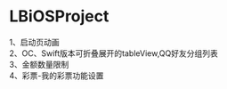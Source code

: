 # LBiOSProject

1、启动页动画<br>
2、OC、Swift版本可折叠展开的tableView,QQ好友分组列表<br>
3、金额数量限制<br>
4、彩票-我的彩票功能设置<br>


